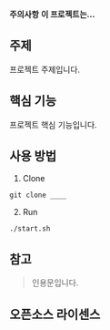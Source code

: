 **주의사항**
**이 프로젝트는...**

## 주제
프로젝트 주제입니다.

## 핵심 기능
프로젝트 핵심 기능입니다.

## 사용 방법
1. Clone

```
git clone ____
```

2. Run
   
```
./start.sh
```


## 참고
> 인용문입니다.

## 오픈소스 라이센스

